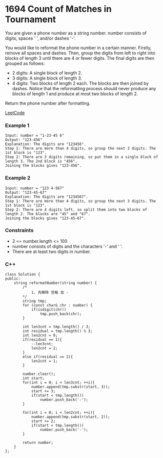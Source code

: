 # 1694 Count of Matches in Tournament

You are given a phone number as a string number. number consists of digits, spaces ' ', and/or dashes '-'.

You would like to reformat the phone number in a certain manner. Firstly, remove all spaces and dashes. Then, group the digits from left to right into blocks of length 3 until there are 4 or fewer digits. The final digits are then grouped as follows:

* 2 digits: A single block of length 2.
* 3 digits: A single block of length 3.
* 4 digits: Two blocks of length 2 each.
The blocks are then joined by dashes. Notice that the reformatting process should never produce any blocks of length 1 and produce at most two blocks of length 2.

Return the phone number after formatting.
  
[LeetCode](https://leetcode.cn/problems/reformat-phone-number/)

### Example 1

```
Input: number = "1-23-45 6"
Output: "123-456"
Explanation: The digits are "123456".
Step 1: There are more than 4 digits, so group the next 3 digits. The 1st block is "123".
Step 2: There are 3 digits remaining, so put them in a single block of length 3. The 2nd block is "456".
Joining the blocks gives "123-456".
```

### Example 2

```
Input: number = "123 4-567"
Output: "123-45-67"
Explanation: The digits are "1234567".
Step 1: There are more than 4 digits, so group the next 3 digits. The 1st block is "123".
Step 2: There are 4 digits left, so split them into two blocks of length 2. The blocks are "45" and "67".
Joining the blocks gives "123-45-67".
```


### Constraints

* 2 <= number.length <= 100
* number consists of digits and the characters '-' and ' '.
* There are at least two digits in number.

### C++ 

```
class Solution {
public:
    string reformatNumber(string number) {
        /*
            1. 先移除 空格 及 -
        */
        string tmp;
        for (const char& chr : number) {
            if(isdigit(chr))
                tmp.push_back(chr);
        }

        int len3cnt = tmp.length() / 3;
        int residual = tmp.length() % 3;
        int len2cnt = 0;
        if(residual == 1){
            --len3cnt;
            len2cnt = 2;
        }
        else if(residual == 2){
            len2cnt = 1;
        }

        number.clear();
        int start;
        for(int i = 0; i < len3cnt; ++i){
            number.append(tmp.substr(start, 3));
            start += 3;
            if(start < tmp.length())
                number.push_back('-');
        }

        for(int i = 0; i < len2cnt; ++i){
            number.append(tmp.substr(start, 2));
            start += 2;
            if(start < tmp.length())
                number.push_back('-');
        }

        return number;
    }
};
```